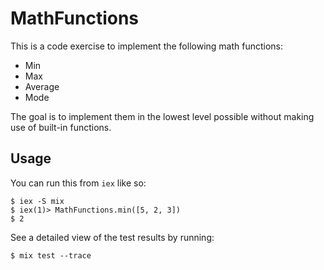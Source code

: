 # MathFunctions

This is a code exercise to implement the following math functions:

- Min
- Max
- Average
- Mode

The goal is to implement them in the lowest level possible without making use of built-in functions.

## Usage

You can run this from `iex` like so:

```
$ iex -S mix
$ iex(1)> MathFunctions.min([5, 2, 3])
$ 2
```

See a detailed view of the test results by running:

```
$ mix test --trace
```

